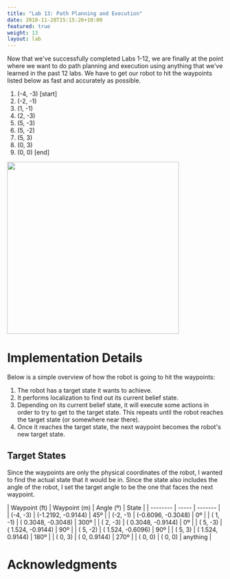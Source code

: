 ```yaml
---
title: "Lab 13: Path Planning and Execution"
date: 2018-11-28T15:15:26+10:00
featured: true
weight: 13
layout: lab
---
```


<style type="text/css">
  .gist {width:700px !important;}
  .gist-file
  .gist-data {max-height: 500px;max-width: 700px;}
</style>

Now that we've successfully completed Labs 1-12, we are finally at the point where we want to do path planning and execution using anything that we've learned in the past 12 labs. We have to get our robot to hit the waypoints listed below as fast and accurately as possible.

1. (-4, -3) [start]
2. (-2, -1)
3. (1, -1)
4. (2, -3)
5. (5, -3)
6. (5, -2)
7. (5, 3)
8. (0, 3)
9. (0, 0) [end]

<p align="left"><img src="../../images/lab13/path.png" height="400" width="400"></p>

# Implementation Details

Below is a simple overview of how the robot is going to hit the waypoints:

1. The robot has a target state it wants to achieve.
2. It performs localization to find out its current belief state.
3. Depending on its current belief state, it will execute some actions in order to try to get to the target state. This repeats until the robot reaches the target state (or somewhere near there).
4. Once it reaches the target state, the next waypoint becomes the robot's new target state.

## Target States

Since the waypoints are only the physical coordinates of the robot, I wanted to find the actual state that it would be in. Since the state also includes the angle of the robot, I set the target angle to be the one that faces the next waypoint.

| Waypoint (ft) | Waypoint (m) | Angle (º) | State |
| -------- | ----- | ------- | 
| (-4, -3) | (-1.2192, -0.9144) | 45º | 
| (-2, -1) | (-0.6096, -0.3048) |  0º |
| ( 1, -1) | ( 0.3048, -0.3048) | 300º |
| ( 2, -3) | ( 0.3048, -0.9144) | 0º |
| ( 5, -3) | (  1.524, -0.9144) | 90º |
| ( 5, -2) | (  1.524, -0.6096) | 90º |
| ( 5,  3) | (  1.524,  0.9144) | 180º |
| ( 0,  3) | (      0,  0.9144) | 270º |
| ( 0,  0) | (      0,       0) | anything |

# Acknowledgments
